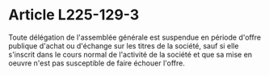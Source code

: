 # Article L225-129-3

Toute délégation de l'assemblée générale est suspendue en période d'offre publique d'achat ou d'échange sur les titres de la société, sauf si elle s'inscrit dans le cours normal de l'activité de la société et que sa mise en oeuvre n'est pas susceptible de faire échouer l'offre.